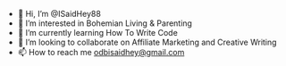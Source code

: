 - 👋 Hi, I’m @ISaidHey88
- 👀 I’m interested in Bohemian Living & Parenting 
- 🌱 I’m currently learning How To Write Code 
- 💞️ I’m looking to collaborate on Affiliate Marketing and Creative Writing 
- 📫 How to reach me odbisaidhey@gmail.com

<!---
ISaidHey88/ISaidHey88 is a ✨ special ✨ repository because its `README.md` (this file) appears on your GitHub profile.
You can click the Preview link to take a look at your changes.
--->
